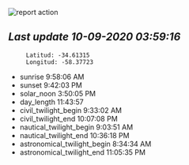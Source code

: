 ![report action](https://github.com/matiasz8/actions-for-reports/workflows/report%20action/badge.svg?branch=develop) 


## *****Last update 10-09-2020 03:59:16*****



		 Latitud: -34.61315
		 Longitud: -58.37723

 - sunrise 	 9:58:06 AM
 - sunset 	 9:42:03 PM
 - solar_noon 	 3:50:05 PM
 - day_length 	 11:43:57
 - civil_twilight_begin 	 9:33:02 AM
 - civil_twilight_end 	 10:07:08 PM
 - nautical_twilight_begin 	 9:03:51 AM
 - nautical_twilight_end 	 10:36:18 PM
 - astronomical_twilight_begin 	 8:34:34 AM
 - astronomical_twilight_end 	 11:05:35 PM
